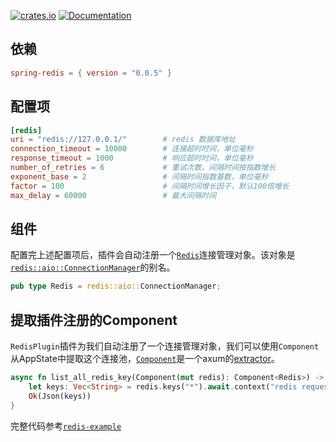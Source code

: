 [![crates.io](https://img.shields.io/crates/v/spring-redis.svg)](https://crates.io/crates/spring-redis)
[![Documentation](https://docs.rs/spring-redis/badge.svg)](https://docs.rs/spring-redis)

## 依赖

```toml
spring-redis = { version = "0.0.5" }
```

## 配置项

```toml
[redis]
uri = "redis://127.0.0.1/"        # redis 数据库地址
connection_timeout = 10000        # 连接超时时间，单位毫秒
response_timeout = 1000           # 响应超时时间，单位毫秒
number_of_retries = 6             # 重试次数，间隔时间按指数增长
exponent_base = 2                 # 间隔时间指数基数，单位毫秒
factor = 100                      # 间隔时间增长因子，默认100倍增长
max_delay = 60000                 # 最大间隔时间
```

## 组件

配置完上述配置项后，插件会自动注册一个[`Redis`](https://docs.rs/spring-redis/latest/spring_redis/type.Redis.html)连接管理对象。该对象是[`redis::aio::ConnectionManager`](https://docs.rs/redis/latest/redis/aio/struct.ConnectionManager.html)的别名。

```rust
pub type Redis = redis::aio::ConnectionManager;
```

## 提取插件注册的Component

`RedisPlugin`插件为我们自动注册了一个连接管理对象，我们可以使用`Component`从AppState中提取这个连接池，[`Component`](https://docs.rs/spring-web/latest/spring_web/extractor/struct.Component.html)是一个axum的[extractor](https://docs.rs/axum/latest/axum/extract/index.html)。

```rust
async fn list_all_redis_key(Component(mut redis): Component<Redis>) -> Result<impl IntoResponse> {
    let keys: Vec<String> = redis.keys("*").await.context("redis request failed")?;
    Ok(Json(keys))
}
```

完整代码参考[`redis-example`](https://github.com/spring-rs/spring-rs/tree/master/examples/redis-example)